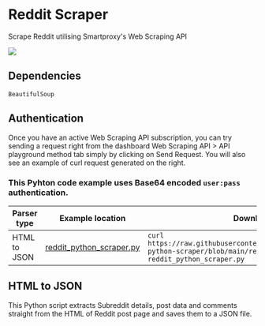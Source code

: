 # Reddit Scraper

Scrape Reddit utilising Smartproxy's Web Scraping API

[<img src="https://i.ibb.co/PwMvX0P/Web.png">](https://dashboard.smartproxy.com/register?utm_source=Github&utm_medium=banner&utm_campaign=Web)

## Dependencies

```http
BeautifulSoup
```

## Authentication

Once you have an active Web Scraping API subscription, you can try sending a request right from the dashboard Web Scraping API > API playground method tab simply by clicking on Send Request. You will also see an example of curl request generated on the right. 

### This Pyhton code example uses Base64 encoded ```user:pass``` authentication.

| Parser type | Example location         | Download |
| -------------------- | ------------------------ | -------- |
| HTML to JSON        | [reddit_python_scraper.py](https://github.com/Smartproxy/reddit-python-scraper/blob/main/reddit_python_scraper.py) |``` curl https://raw.githubusercontent.com/Smartproxy/reddit-python-scraper/blob/main/reddit_python_scraper.py > reddit_python_scraper.py ``` |

## HTML to JSON

This Python script extracts Subreddit details, post data and comments straight from the HTML of Reddit post page and saves them to a JSON file.
